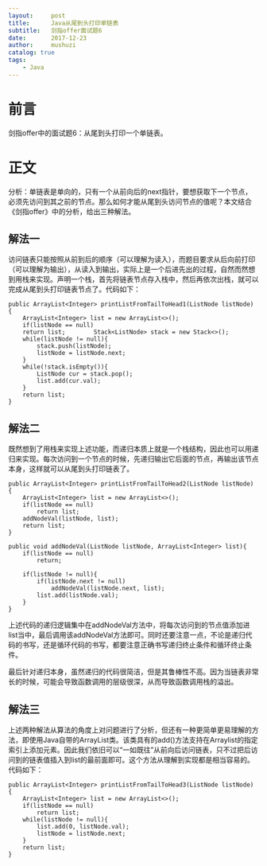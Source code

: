 ```yaml
---
layout:     post
title:      Java从尾到头打印单链表
subtitle:   剑指offer面试题6
date:       2017-12-23
author:     mushuzi
catalog: true
tags:
    - Java
---
```


# 前言
剑指offer中的面试题6：从尾到头打印一个单链表。

# 正文

 分析：单链表是单向的，只有一个从前向后的next指针，要想获取下一个节点，必须先访问到其之前的节点。那么如何才能从尾到头访问节点的值呢？本文结合《剑指offer》中的分析，给出三种解法。

## 解法一

 访问链表只能按照从前到后的顺序（可以理解为读入），而题目要求从后向前打印（可以理解为输出），从读入到输出，实际上是一个后进先出的过程，自然而然想到用栈来实现。声明一个栈，首先将链表节点存入栈中，然后再依次出栈，就可以完成从尾到头打印链表节点了。代码如下：

    public ArrayList<Integer> printListFromTailToHead1(ListNode listNode) {
        ArrayList<Integer> list = new ArrayList<>();
        if(listNode == null)
        return list;        Stack<ListNode> stack = new Stack<>();
        while(listNode != null){
            stack.push(listNode);
            listNode = listNode.next;
        }
        while(!stack.isEmpty()){
            ListNode cur = stack.pop();
            list.add(cur.val);
        }
        return list;
    }

## 解法二 

 既然想到了用栈来实现上述功能，而递归本质上就是一个栈结构，因此也可以用递归来实现。每次访问到一个节点的时候，先递归输出它后面的节点，再输出该节点本身，这样就可以从尾到头打印链表了。

    public ArrayList<Integer> printListFromTailToHead2(ListNode listNode) {
        ArrayList<Integer> list = new ArrayList<>();
        if(listNode == null)
            return list;
        addNodeVal(listNode, list);
        return list;
    }
    
    public void addNodeVal(ListNode listNode, ArrayList<Integer> list){
        if(listNode == null)
            return;

        if(listNode != null){
        	if(listNode.next != null)
        		addNodeVal(listNode.next, list);
        	list.add(listNode.val);
        }
    }
    
 上述代码的递归逻辑集中在addNodeVal方法中，将每次访问到的节点值添加进list当中，最后调用该addNodeVal方法即可。同时还要注意一点，不论是递归代码的书写，还是循环代码的书写，都要注意正确书写递归终止条件和循环终止条件。
 
 最后针对递归本身，虽然递归的代码很简洁，但是其鲁棒性不高。因为当链表非常长的时候，可能会导致函数调用的层级很深，从而导致函数调用栈的溢出。
 
 ## 解法三 
 
  上述两种解法从算法的角度上对问题进行了分析，但还有一种更简单更易理解的方法，即使用Java自带的ArrayList类。该类具有的add()方法支持在Arraylist的指定索引上添加元素。因此我们依旧可以“一如既往”从前向后访问链表，只不过把后访问到的链表值插入到list的最前面即可。这个方法从理解到实现都是相当容易的。代码如下：
 
    public ArrayList<Integer> printListFromTailToHead3(ListNode listNode) {
        ArrayList<Integer> list = new ArrayList<>();
        if(listNode == null)
            return list;
        while(listNode != null){
            list.add(0, listNode.val);
            listNode = listNode.next;
        }
        return list;
    }
 
